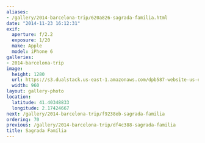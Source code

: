 ```yaml
---
aliases:
- /gallery/2014-barcelona-trip/620a826-sagrada-familia.html
date: "2014-11-23 16:12:31"
exif:
  aperture: f/2.2
  exposure: 1/20
  make: Apple
  model: iPhone 6
galleries:
- 2014-barcelona-trip
image:
  height: 1280
  url: https://s3.dualstack.us-east-1.amazonaws.com/dpb587-website-us-east-1/asset/gallery/2014-barcelona-trip/620a826-sagrada-familia~1280.jpg
  width: 960
layout: gallery-photo
location:
  latitude: 41.40348833
  longitude: 2.17424667
next: /gallery/2014-barcelona-trip/f9238eb-sagrada-familia
ordering: 70
previous: /gallery/2014-barcelona-trip/df4c388-sagrada-familia
title: Sagrada Família
---
```

